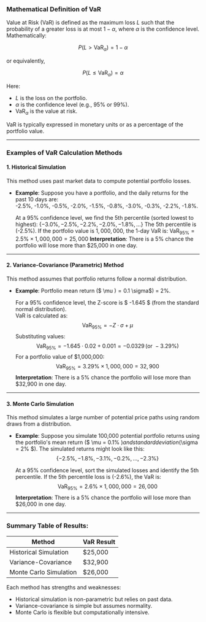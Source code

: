 ### Mathematical Definition of VaR

Value at Risk (VaR) is defined as the maximum loss  $L$ such that the probability of a greater loss is at most $1 - \alpha$, where $\alpha$ is the confidence level. Mathematically:

$$P(L > \text{VaR}_{\alpha}) = 1 - \alpha$$

or equivalently,

$$P(L \leq \text{VaR}_{\alpha}) = \alpha$$

Here:
- $L$ is the loss on the portfolio.
- $\alpha$ is the confidence level (e.g., 95% or 99%).
- $\text{VaR}_{\alpha}$ is the value at risk.

VaR is typically expressed in monetary units or as a percentage of the portfolio value.

---

### Examples of VaR Calculation Methods

#### 1. **Historical Simulation**
This method uses past market data to compute potential portfolio losses.

- **Example**:
  Suppose you have a portfolio, and the daily returns for the past 10 days are:  
  -2.5\%, -1.0\%, -0.5\%, -2.0\%, -1.5\%, -0.8\%, -3.0\%, -0.3\%, -2.2\%, -1.8\%.

  At a 95% confidence level, we find the 5th percentile (sorted lowest to highest):
  $\{-3.0\%, -2.5\%, -2.2\%, -2.0\%, -1.8\%, \dots\}$
  The 5th percentile is \(-2.5\%\). If the portfolio value is $1,000,000$, the 1-day VaR is:
  $\text{VaR}_{95\%} = 2.5\% \times 1,000,000 = 25,000$
  **Interpretation**: There is a 5% chance the portfolio will lose more than $25,000 in one day.

---

#### 2. **Variance-Covariance (Parametric) Method**
This method assumes that portfolio returns follow a normal distribution.

- **Example**:
  Portfolio mean return ($ \mu $) = 0.1% (daily), standard deviation ($ \sigma$) = 2%.

  For a 95% confidence level, the Z-score is $ -1.645 $ (from the standard normal distribution).  
  VaR is calculated as:
  $$\text{VaR}_{95\%} = -Z \cdot \sigma + \mu$$
  Substituting values:
  $$\text{VaR}_{95\%} = -1.645 \cdot 0.02 + 0.001 = -0.0329 \, (\text{or } -3.29\%)$$
  For a portfolio value of $1,000,000:
  $$\text{VaR}_{95\%} = 3.29\% \times 1,000,000 = 32,900$$
  **Interpretation**: There is a 5% chance the portfolio will lose more than $32,900 in one day.

---

#### 3. **Monte Carlo Simulation**
This method simulates a large number of potential price paths using random draws from a distribution.

- **Example**:
  Suppose you simulate 100,000 potential portfolio returns using the portfolio's mean return ($ \mu = 0.1\% $) and standard deviation ($\sigma = 2\% $). The simulated returns might look like this:  
  $$\{-2.5\%, -1.8\%, -3.1\%, -0.2\%, \dots, -2.3\%\}$$

  At a 95% confidence level, sort the simulated losses and identify the 5th percentile. If the 5th percentile loss is \(-2.6\%\), the VaR is:
  $$\text{VaR}_{95\%} = 2.6\% \times 1,000,000 = 26,000$$
  **Interpretation**: There is a 5% chance the portfolio will lose more than $26,000 in one day.

---

### Summary Table of Results:
| Method                | VaR Result     |
|-----------------------|----------------|
| Historical Simulation | $25,000        |
| Variance-Covariance   | $32,900        |
| Monte Carlo Simulation| $26,000        |

Each method has strengths and weaknesses:
- Historical simulation is non-parametric but relies on past data.
- Variance-covariance is simple but assumes normality.
- Monte Carlo is flexible but computationally intensive.
